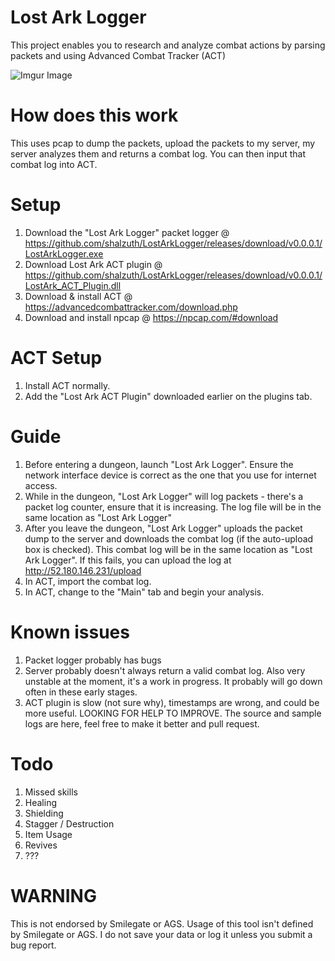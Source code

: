 # Lost Ark Logger
 This project enables you to research and analyze combat actions by parsing packets and using Advanced Combat Tracker (ACT)
 
![Imgur Image](https://i.imgur.com/WrGNiOE.png)
 
# How does this work
 This uses pcap to dump the packets, upload the packets to my server, my server analyzes them and returns a combat log. You can then input that combat log into ACT.
 
# Setup
1. Download the "Lost Ark Logger" packet logger @ https://github.com/shalzuth/LostArkLogger/releases/download/v0.0.0.1/LostArkLogger.exe
2. Download Lost Ark ACT plugin @ https://github.com/shalzuth/LostArkLogger/releases/download/v0.0.0.1/LostArk_ACT_Plugin.dll
3. Download & install ACT @ https://advancedcombattracker.com/download.php
4. Download and install npcap @ https://npcap.com/#download

# ACT Setup
1. Install ACT normally.
2. Add the "Lost Ark ACT Plugin" downloaded earlier on the plugins tab.

# Guide
1. Before entering a dungeon, launch "Lost Ark Logger". Ensure the network interface device is correct as the one that you use for internet access.
2. While in the dungeon, "Lost Ark Logger" will log packets - there's a packet log counter, ensure that it is increasing. The log file will be in the same location as "Lost Ark Logger"
3. After you leave the dungeon, "Lost Ark Logger" uploads the packet dump to the server and downloads the combat log (if the auto-upload box is checked). This combat log will be in the same location as "Lost Ark Logger". If this fails, you can upload the log at http://52.180.146.231/upload
4. In ACT, import the combat log.
5. In ACT, change to the "Main" tab and begin your analysis.

# Known issues
1. Packet logger probably has bugs
2. Server probably doesn't always return a valid combat log. Also very unstable at the moment, it's a work in progress. It probably will go down often in these early stages.
3. ACT plugin is slow (not sure why), timestamps are wrong, and could be more useful. LOOKING FOR HELP TO IMPROVE. The source and sample logs are here, feel free to make it better and pull request.

# Todo
1. Missed skills
2. Healing
3. Shielding
4. Stagger / Destruction
5. Item Usage
6. Revives
8. ???

# WARNING
This is not endorsed by Smilegate or AGS. Usage of this tool isn't defined by Smilegate or AGS. I do not save your data or log it unless you submit a bug report.
 